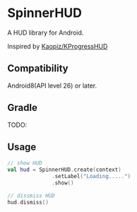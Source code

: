 SpinnerHUD
==========

A HUD library for Android.

Inspired by [Kaopiz/KProgressHUD](https://github.com/Kaopiz/KProgressHUD)

## Compatibility

Android8(API level 26) or later.

## Gradle

TODO:

## Usage

```kotlin
// show HUD
val hud = SpinnerHUD.create(context)
              .setLabel("Loading.....")
              .show()

// dissmiss HUD
hud.dismiss()
```

